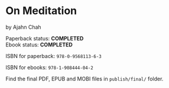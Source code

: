 
On Meditation
=============

by Ajahn Chah

Paperback status: **COMPLETED**  
Ebook status: **COMPLETED**

ISBN for paperback: `978-0-9568113-6-3`

ISBN for ebooks: `978-1-908444-04-2`

Find the final PDF, EPUB and MOBI files in `publish/final/` folder.

